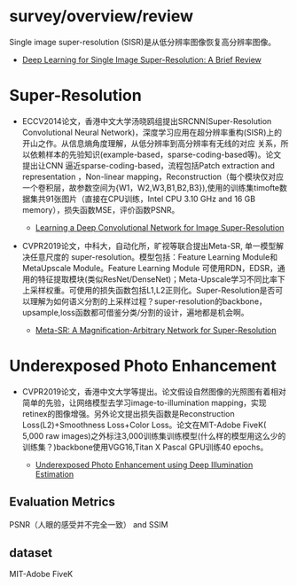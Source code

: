 # survey/overview/review

Single image super-resolution (SISR)是从低分辨率图像恢复高分辨率图像。


  - [Deep Learning for Single Image Super-Resolution: A Brief Review](https://arxiv.org/pdf/1808.03344.pdf)

# Super-Resolution

- ECCV2014论文，香港中文大学汤晓鸥组提出SRCNN(Super-Resolution Convolutional Neural Network)，深度学习应用在超分辨率重构(SISR)上的开山之作。从信息熵角度理解，从低分辨率到高分辨率有无线的对应
关系，所以依赖样本的先验知识(example-based，sparse-coding-based等)。论文提出让CNN 逼近sparse-coding-based，流程包括Patch extraction and representation
，Non-linear mapping，Reconstruction（每个模块仅对应一个卷积层，故参数空间为{W1，W2,W3,B1,B2,B3}),使用的训练集timofte数据集共91张图片（直接在CPU训练，Intel CPU 3.10 GHz and 16 GB memory），损失函数MSE，评价函数PSNR。


  - [Learning a Deep Convolutional Network for Image Super-Resolution](http://personal.ie.cuhk.edu.hk/~ccloy/files/eccv_2014_deepresolution.pdf)


- CVPR2019论文，中科大，自动化所，旷视等联合提出Meta-SR, 单一模型解决任意尺度的 super-resolution。模型包括：Feature Learning Module和MetaUpscale Module。Feature Learning Module
可使用RDN，EDSR，通用的特征提取模块(类似ResNet/DenseNet)；Meta-Upscale学习不同比率下上采样权重。可使用的损失函数包括L1,L2正则化。Super-Resolution是否可以理解为如何语义分割的上采样过程？super-resolution的backbone，upsample,loss函数都可借鉴分类/分割的设计，遍地都是机会啊。

  - [Meta-SR: A Magnification-Arbitrary Network for Super-Resolution](https://arxiv.org/pdf/1903.00875.pdf)
  
  

# Underexposed Photo Enhancement


  
 - CVPR2019论文，香港中文大学等提出。论文假设自然图像的光照图有着相对简单的先验，让网络模型去学习image-to-illumination mapping，实现retinex的图像增强。另外论文提出损失函数是Reconstruction Loss(L2)+Smoothness Loss+Color Loss。论文在MIT-Adobe FiveK( 5,000 raw images)之外标注3,000训练集训练模型(什么样的模型用这么少的训练集？)backbone使用VGG16,Titan X Pascal GPU训练40 epochs。

   - [Underexposed Photo Enhancement using Deep Illumination Estimation](http://jiaya.me/papers/photoenhance_cvpr19.pdf)
  

## Evaluation Metrics
PSNR（人眼的感受并不完全一致） and SSIM
## dataset
MIT-Adobe FiveK
